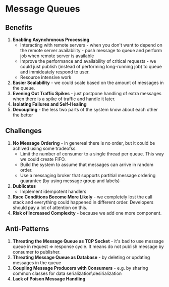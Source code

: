 # Message Queues

## Benefits
1. **Enabling Asynchronous Processing**
    * Interacting with remote servers - when you don't want to depend on the remote server availability - push message to queue and perform job when remote server is available
    * Improve the performance and availability of critical requests - we could just publish (instead of performing long-running job) to queue and immideately respond to user.
    * Resource intensive work
1. **Easier Scalability** - we could scale based on the amount of messages in the queue.
1. **Evening Out Traffic Spikes** - just postpone handling of extra messages when there is a spike of traffic and handle it later.
1. **Isolating Failures and Self-Healing**
1. **Decoupling** - the less two parts of the system know about each other the better

## Challenges
1. **No Message Ordering** - in genereal there is no order, but it could be achived using some tradeofss.
    * Limit the number of consumer to a single thread per queue. This way we could create FIFO.
    * Build the system to assume that messages can arrive in random order.
    * Use a messaging broker that supports partitial message ordering guarantee (by using message group and labels)
1. **Dublicates**
    * Implement idempotent handlers
1. **Race Conditions Become More Likely** - we completely lost the call stack and everything could happened in different order. Developers should pay a lot of attention on this.
1. **Risk of Increased Complexity** - because we add one more component.

## Anti-Patterns
1. **Threating the Message Queue as TCP Socket** - it's bad to use message queue in request => response cycle. It means do not publish message by consumer to publisher.
1. **Threating Message Queue as Database** - by deleting or updating messages in the queue
1. **Coupling Message Producers with Consumers** - e.g. by sharing common classes for data serialization\desirialization
1. **Lack of Poison Message Handling**
